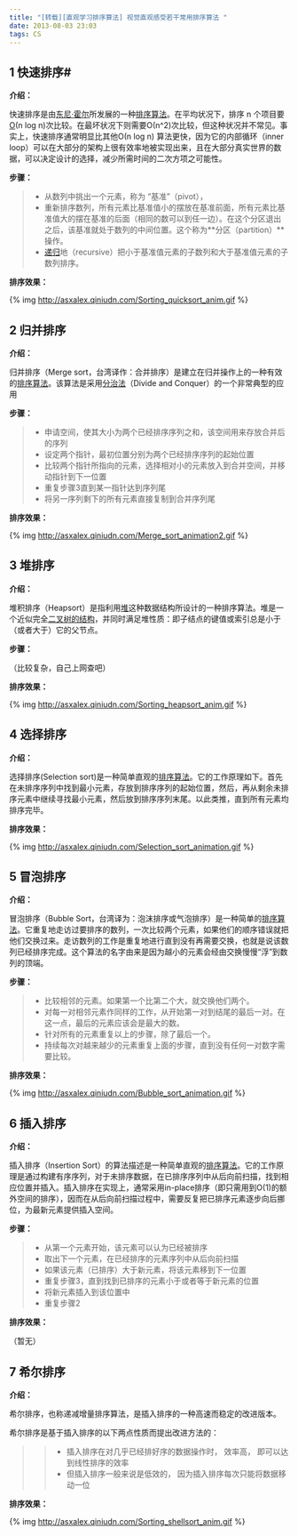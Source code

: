 ```yaml
---
title: "[转载][直观学习排序算法] 视觉直观感受若干常用排序算法 "
date: 2013-08-03 23:03
tags: CS
---
```

## 1 快速排序#
**介绍：**

快速排序是由[东尼·霍尔](http://zh.wikipedia.org/wiki/%E6%9D%B1%E5%B0%BC%C2%B7%E9%9C%8D%E7%88%BE)所发展的一种[排序算法](http://zh.wikipedia.org/wiki/%E6%8E%92%E5%BA%8F%E7%AE%97%E6%B3%95)。在平均状况下，排序 n 个项目要[Ο](http://zh.wikipedia.org/wiki/%E5%A4%A7O%E7%AC%A6%E5%8F%B7)(n log n)次比较。在最坏状况下则需要Ο(n^2)次比较，但这种状况并不常见。事实上，快速排序通常明显比其他Ο(n log n) 算法更快，因为它的内部循环（inner loop）可以在大部分的架构上很有效率地被实现出来，且在大部分真实世界的数据，可以决定设计的选择，减少所需时间的二次方项之可能性。<!--more-->

**步骤：**

> * 从数列中挑出一个元素，称为 “基准”（pivot），
> * 重新排序数列，所有元素比基准值小的摆放在基准前面，所有元素比基准值大的摆在基准的后面（相同的数可以到任一边）。在这个分区退出之后，该基准就处于数列的中间位置。这个称为**分区（partition）**操作。
> * [递归](http://zh.wikipedia.org/wiki/%E9%80%92%E5%BD%92)地（recursive）把小于基准值元素的子数列和大于基准值元素的子数列排序。

**排序效果：**

{% img http://asxalex.qiniudn.com/Sorting_quicksort_anim.gif %}

## 2 归并排序
**介绍：**

归并排序（Merge sort，台湾译作：合并排序）是建立在归并操作上的一种有效的[排序](http://zh.wikipedia.org/wiki/%E6%8E%92%E5%BA%8F)[算法](http://zh.wikipedia.org/wiki/%E7%AE%97%E6%B3%95)。该算法是采用[分治法](http://zh.wikipedia.org/wiki/%E5%88%86%E6%B2%BB%E6%B3%95)（Divide and Conquer）的一个非常典型的应用

**步骤：**


> * 申请空间，使其大小为两个已经排序序列之和，该空间用来存放合并后的序列
> * 设定两个指针，最初位置分别为两个已经排序序列的起始位置
> * 比较两个指针所指向的元素，选择相对小的元素放入到合并空间，并移动指针到下一位置
> * 重复步骤3直到某一指针达到序列尾
> * 将另一序列剩下的所有元素直接复制到合并序列尾

**排序效果：**

{% img http://asxalex.qiniudn.com/Merge_sort_animation2.gif %}

## 3 堆排序
**介绍：**

堆积排序（Heapsort）是指利用[堆](http://zh.wikipedia.org/wiki/%E5%A0%86_%28%E6%95%B0%E6%8D%AE%E7%BB%93%E6%9E%84%29)这种数据结构所设计的一种排序算法。堆是一个近似完全[二叉树的结构](http://zh.wikipedia.org/wiki/%E5%AE%8C%E5%85%A8%E4%BA%8C%E5%8F%89%E6%A0%91)，并同时满足堆性质：即子结点的键值或索引总是小于（或者大于）它的父节点。

**步骤：**

（比较复杂，自己上网查吧）

**排序效果：**

{% img http://asxalex.qiniudn.com/Sorting_heapsort_anim.gif %}

## 4 选择排序
**介绍：**

选择排序(Selection sort)是一种简单直观的[排序算法](http://zh.wikipedia.org/wiki/%E6%8E%92%E5%BA%8F%E7%AE%97%E6%B3%95)。它的工作原理如下。首先在未排序序列中找到最小元素，存放到排序序列的起始位置，然后，再从剩余未排序元素中继续寻找最小元素，然后放到排序序列末尾。以此类推，直到所有元素均排序完毕。

**排序效果：**

{% img http://asxalex.qiniudn.com/Selection_sort_animation.gif %}

## 5 冒泡排序
**介绍：**

冒泡排序（Bubble Sort，台湾译为：泡沫排序或气泡排序）是一种简单的[排序算法](http://zh.wikipedia.org/wiki/%E6%8E%92%E5%BA%8F%E7%AE%97%E6%B3%95)。它重复地走访过要排序的数列，一次比较两个元素，如果他们的顺序错误就把他们交换过来。走访数列的工作是重复地进行直到没有再需要交换，也就是说该数列已经排序完成。这个算法的名字由来是因为越小的元素会经由交换慢慢“浮”到数列的顶端。

**步骤：**


> * 比较相邻的元素。如果第一个比第二个大，就交换他们两个。
> * 对每一对相邻元素作同样的工作，从开始第一对到结尾的最后一对。在这一点，最后的元素应该会是最大的数。
> * 针对所有的元素重复以上的步骤，除了最后一个。
> * 持续每次对越来越少的元素重复上面的步骤，直到没有任何一对数字需要比较。
                
**排序效果：**

{% img http://asxalex.qiniudn.com/Bubble_sort_animation.gif %}

## 6 插入排序
**介绍：**

插入排序（Insertion Sort）的算法描述是一种简单直观的[排序算法](http://zh.wikipedia.org/wiki/%E6%8E%92%E5%BA%8F%E7%AE%97%E6%B3%95)。它的工作原理是通过构建有序序列，对于未排序数据，在已排序序列中从后向前扫描，找到相应位置并插入。插入排序在实现上，通常采用in-place排序（即只需用到O(1)的额外空间的排序），因而在从后向前扫描过程中，需要反复把已排序元素逐步向后挪位，为最新元素提供插入空间。

**步骤：**


> * 从第一个元素开始，该元素可以认为已经被排序
> * 取出下一个元素，在已经排序的元素序列中从后向前扫描
> * 如果该元素（已排序）大于新元素，将该元素移到下一位置
> * 重复步骤3，直到找到已排序的元素小于或者等于新元素的位置
> * 将新元素插入到该位置中
> * 重复步骤2

**排序效果：**

（暂无）

## 7 希尔排序
**介绍：**

希尔排序，也称递减增量排序算法，是插入排序的一种高速而稳定的改进版本。

希尔排序是基于插入排序的以下两点性质而提出改进方法的：

> > * 插入排序在对几乎已经排好序的数据操作时， 效率高， 即可以达到线性排序的效率
> > * 但插入排序一般来说是低效的， 因为插入排序每次只能将数据移动一位

**排序效果：**

{% img http://asxalex.qiniudn.com/Sorting_shellsort_anim.gif %}

